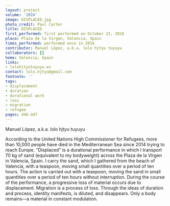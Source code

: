 ```yaml
---
layout: project
volume: '2016'
image: DISPLACED.jpg
photo_credit: Paul Carter
title: DISPLACED
first_performed: first performed on October 22, 2016
place: Plaza de la Virgen, Valencia, Spain
times_performed: performed once in 2016
contributor: Manuel López, a.k.a. lolo hjtyu tuyuyu
collaborators: []
home: Valencia, Spain
links:
- lolohjtyutuyuyu.es
contact: lolo.hjtyu@gmail.com
footnote: ''
tags:
- displacement
- duration
- durational work
- loss
- migration
- refugee
pages: 446-447
---
```


Manuel López, a.k.a. lolo hjtyu tuyuyu

According to the United Nations High Commissioner for Refugees, more than 10,000 people have died in the Mediterranean Sea since 2014 trying to reach Europe. “Displaced” is a durational performance in which I transport 70 kg of sand (equivalent to my bodyweight) across the Plaza de la Virgen in Valencia, Spain. I carry the sand, which I gathered from the beach of Valencia, with a teaspoon, moving small quantities over a period of ten hours. The action is carried out with a teaspoon, moving the sand in small quantities over a period of ten hours without interruption. During the course of the performance, a progressive loss of material occurs due to displacement. Migration is a process of loss. Through the ideas of duration and process, identity manifests, is diluted, and disappears. Only a body remains—a material in constant modulation.
